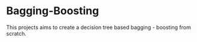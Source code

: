 # Bagging-Boosting
This projects aims to create a decision tree based bagging - boosting from scratch.
